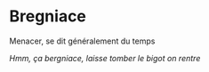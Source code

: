 # Bregniace

Menacer, se dit généralement du temps

_Hmm, ça bergniace, laisse tomber le bigot on rentre_
